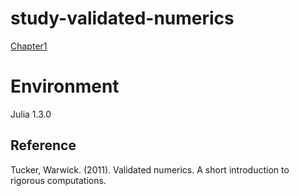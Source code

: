 # study-validated-numerics
[Chapter1](https://nbviewer.jupyter.org/github/matsueushi/study-validated-numerics/blob/master/notebook/ch1-computer-arithmetic.ipynb)

# Environment
Julia 1.3.0

## Reference
Tucker, Warwick. (2011). Validated numerics. A short introduction to rigorous computations. 